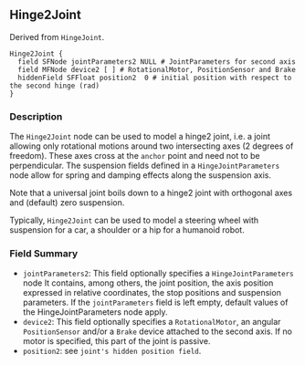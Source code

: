 ## Hinge2Joint

Derived from `HingeJoint`.


```
Hinge2Joint {
  field SFNode jointParameters2 NULL # JointParameters for second axis
  field MFNode device2 [ ] # RotationalMotor, PositionSensor and Brake
  hiddenField SFFloat position2  0 # initial position with respect to the second hinge (rad)
}
```

### Description

The `Hinge2Joint` node can be used to model a hinge2 joint, i.e. a joint
allowing only rotational motions around two intersecting axes (2 degrees of
freedom). These axes cross at the `anchor` point and need not to be
perpendicular. The suspension fields defined in a `HingeJointParameters` node
allow for spring and damping effects along the suspension axis.

Note that a universal joint boils down to a hinge2 joint with orthogonal axes
and (default) zero suspension.

Typically, `Hinge2Joint` can be used to model a steering wheel with suspension
for a car, a shoulder or a hip for a humanoid robot.

### Field Summary

- `jointParameters2`: This field optionally specifies a `HingeJointParameters`
node It contains, among others, the joint position, the axis position expressed
in relative coordinates, the stop positions and suspension parameters. If the
`jointParameters` field is left empty, default values of the
HingeJointParameters node apply.
- `device2`: This field optionally specifies a `RotationalMotor`, an angular
`PositionSensor` and/or a `Brake` device attached to the second axis. If no
motor is specified, this part of the joint is passive.
- `position2`: see `joint's hidden position field`.

